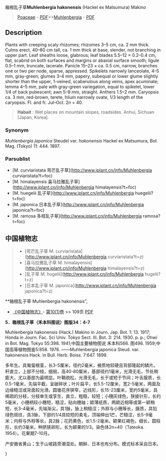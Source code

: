 箱根乱子草**Muhlenbergia hakonensis** (Hackel ex Matsumura) Makino

> [Poaceae](http://www.iplant.cn/info/Poaceae?t=foc) - [PDF](http://www.iplant.cn/foc/pdf/Poaceae.pdf)>>[Muhlenbergia](http://www.iplant.cn/info/Muhlenbergia?t=foc) - [PDF](http://www.iplant.cn/foc/pdf/Muhlenbergia.pdf)

## Description

Plants with creeping scaly rhizomes; rhizomes 3–5 cm, ca. 2 mm thick. Culms erect, 40–80 cm tall, ca. 1 mm thick at base, slender, not branching in upper part. Leaf sheaths loose, glabrous; leaf blades 5.5–12 × 0.2–0.4 cm, flat, scabrid on both surfaces and margins or abaxial surface smooth; ligule 0.5–1 mm, truncate, lacerate. Panicle 15–23 × ca. 0.5 cm, narrow, branches one or two per node, sparse, appressed. Spikelets narrowly lanceolate, 4–5 mm, gray-green; glumes 3–4 mm, papery, subequal or lower glume slightly shorter than the upper, 1-veined, scaberulous along veins, apex acuminate; lemma 4–5 mm, pale with gray-green variegation, equal to spikelet, lower 1/4 of back pubescent; awn 5–9 mm, straight. Anthers 1.5–2 mm. Caryopsis ca. 3 mm, red-brown, terete, hilum narrowly ovate, 1/3 length of the caryopsis. Fl. and fr. Jul–Oct. 2*n* = 40.

> **Habait** : 
> Wet places on mountain slopes, roadsides. Anhui, Sichuan [Japan, Korea].

### Synonym
*Muhlenbergia japonica* Steudel var. *hakonensis* Hackel ex Matsumura, Bot. Mag. (Tokyo) 11: 444. 1897.

### Parsublist

* [M.  curviaristata  弯芒乱子草](http://www.iplant.cn/info/Muhlenbergia curviaristata?t=foc)
* [M.  himalayensis  喜马拉雅乱子草](http://www.iplant.cn/info/Muhlenbergia himalayensis?t=foc)
* [M.  huegelii  乱子草](http://www.iplant.cn/info/Muhlenbergia huegelii?t=foc)
* [M.  japonica  日本乱子草](http://www.iplant.cn/info/Muhlenbergia japonica?t=foc)
* [M.  ramosa  多枝乱子草](http://www.iplant.cn/info/Muhlenbergia ramosa?t=foc)

## 中国植物志

> * [弯芒乱子草  M.  curviaristata](http://www.iplant.cn/info/Muhlenbergia curviaristata?t=z)
> * [喜马拉雅乱子草  M.  himalayensis](http://www.iplant.cn/info/Muhlenbergia himalayensis?t=z)
> * [乱子草  M.  hugelii](http://www.iplant.cn/info/Muhlenbergia hugelii?t=z)
> * [日本乱子草  M.  japonica](http://www.iplant.cn/info/Muhlenbergia japonica?t=z)

**箱根乱子草 Muhlenbergia hakonensis",

* [《中国植物志》](http://www.iplant.cn/frps)- [第10(1)卷](http://www.iplant.cn/frps/vol/10(1)) >> 109页 [PDF](http://www.iplant.cn/frps/pdf/10(1)/109.pdf)

**5．箱根乱子草（禾本科图说）图版34：4-7**

Muhlenbergia hakonensis (Hack.) Makino in Journ. Jap. Bot. 1: 13. 1917; Honda in Journ. Fac. Sci Univ. Tokyo Sect. III. Bot. 3: 214. 1930. p. p.; Ohwi in Bot. Mag. Tokyo 55:398. 1941;中国主要植物图说 禾本科566. 图496. 1959;中国高等植物图鉴5:858. 1976. ——Muhlenbergia japonica Steud. var. hakonensis Hack. in Bull. Herb. Boiss. 7:647. 1899.

多年生。具匍匐根茎，长3-5厘米，径约2毫米，被质地较硬且背部隆起的鳞片。秆直立，上部不分枝，细弱，高40-80厘米，基部径约1毫米，光滑无毛，节处稍膨大，尤以基部为最明显。叶鞘疏松，光滑无毛，长于或短于节间；叶舌膜质，长0.5-1毫米，先端平截，呈破碎状；叶片扁平，长5.5-12厘米，宽2-5毫米，两面及边缘糙涩或背面较光滑。圆锥花序狭窄，近线形，长15-23厘米，宽约5毫米，具稀疏的分枝，分枝单生或孪生，直立，粗糙，较短；小穗灰绿色，狭披针形，长约5毫米，小穗柄较小穗短，糙涩，贴向穗轴；颖薄纸质，两颖近相等或第一颖稍短，长3-4毫米，先端渐尖，具1脉，脉上稍糙涩；外稃与小穗等长，膜质，具铅绿色斑纹，具3脉，下部约1/4具较短的柔毛，顶端伸出1芒，芒糙涩，长5-9毫米；内稃与外稃等长，具2脉；花药黄色，长1.5-2毫米。颖果红褐色，细长，圆柱形，长约3毫米，种脐狭卵形，长为颖果的1/3。染色体2n=40（Tateoka. 1954）。花果期7-10月。

产安徽省黄山；生于山坡路旁潮湿处。朝鲜、日本也有分布。模式标本采自日本。

}